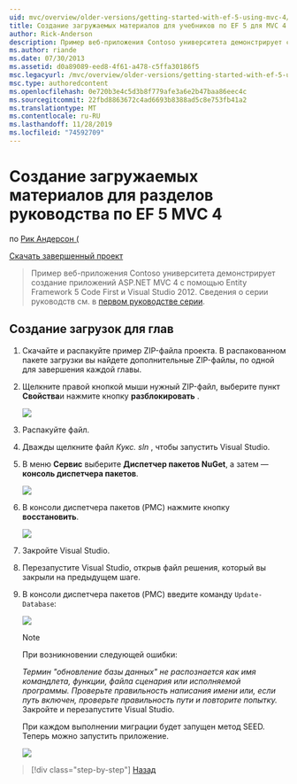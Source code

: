 ```yaml
---
uid: mvc/overview/older-versions/getting-started-with-ef-5-using-mvc-4/building-the-ef5-mvc4-chapter-downloads
title: Создание загружаемых материалов для учебников по EF 5 для MVC 4 | Документация Майкрософт
author: Rick-Anderson
description: Пример веб-приложения Contoso университета демонстрирует создание приложений ASP.NET MVC 4 с помощью Entity Framework 5 Code First и Visual Studio...
ms.author: riande
ms.date: 07/30/2013
ms.assetid: d0a89089-eed8-4f61-a478-c5ffa30186f5
msc.legacyurl: /mvc/overview/older-versions/getting-started-with-ef-5-using-mvc-4/building-the-ef5-mvc4-chapter-downloads
msc.type: authoredcontent
ms.openlocfilehash: 0e720b3e4c5d3b8f779afe3a6e2b47baa86eec4c
ms.sourcegitcommit: 22fbd8863672c4ad6693b8388ad5c8e753fb41a2
ms.translationtype: MT
ms.contentlocale: ru-RU
ms.lasthandoff: 11/28/2019
ms.locfileid: "74592709"
---
```

# <a name="building-the-chapter-downloads-for-the-ef-5-mvc-4-tutorials"></a>Создание загружаемых материалов для разделов руководства по EF 5 MVC 4

по [Рик Андерсон (]((https://twitter.com/RickAndMSFT))

[Скачать завершенный проект](https://code.msdn.microsoft.com/Getting-Started-with-dd0e2ed8)

> Пример веб-приложения Contoso университета демонстрирует создание приложений ASP.NET MVC 4 с помощью Entity Framework 5 Code First и Visual Studio 2012. Сведения о серии руководств см. в [первом руководстве серии](creating-an-entity-framework-data-model-for-an-asp-net-mvc-application.md).

## <a name="building-the-chapter-downloads"></a>Создание загрузок для глав

1. Скачайте и распакуйте пример ZIP-файла проекта. В распакованном пакете загрузки вы найдете дополнительные ZIP-файлы, по одной для завершения каждой главы.
2. Щелкните правой кнопкой мыши нужный ZIP-файл, выберите пункт **Свойства**и нажмите кнопку **разблокировать** .  
  
    ![](building-the-ef5-mvc4-chapter-downloads/_static/image1.png)
3. Распакуйте файл.
4. Дважды щелкните файл *Кукс. sln* , чтобы запустить Visual Studio.
5. В меню **Сервис** выберите **Диспетчер пакетов NuGet**, а затем — **консоль диспетчера пакетов**.  
  
    ![](building-the-ef5-mvc4-chapter-downloads/_static/image2.png)
6. В консоли диспетчера пакетов (PMC) нажмите кнопку **восстановить**.  
  
    ![](building-the-ef5-mvc4-chapter-downloads/_static/image3.png)
7. Закройте Visual Studio.
8. Перезапустите Visual Studio, открыв файл решения, который вы закрыли на предыдущем шаге.
9. В консоли диспетчера пакетов (PMC) введите команду `Update-Database`:  
  
    ![](building-the-ef5-mvc4-chapter-downloads/_static/image4.png)  

    > [!NOTE]
    > При возникновении следующей ошибки:  
    >   
    >  *Термин "обновление базы данных" не распознается как имя командлета, функции, файла сценария или исполняемой программы. Проверьте правильность написания имени или, если путь включен, проверьте правильность пути и повторите попытку.*  
    > Закройте и перезапустите Visual Studio.

    При каждом выполнении миграции будет запущен метод SEED. Теперь можно запустить приложение.

    ![](building-the-ef5-mvc4-chapter-downloads/_static/image5.png)

> [!div class="step-by-step"]
> [Назад](advanced-entity-framework-scenarios-for-an-mvc-web-application.md)
